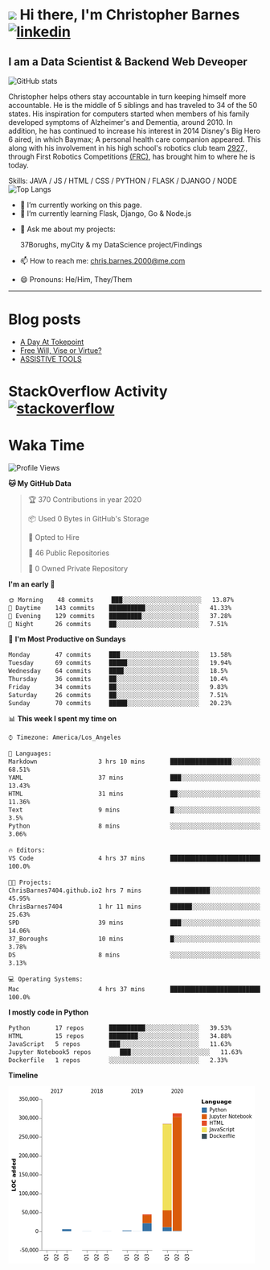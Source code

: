 # <img src="https://raw.githubusercontent.com/sidbelbase/sidbelbase/master/wave.gif" width="30px"> Hi there, I'm Christopher Barnes [<img src='https://cdn.jsdelivr.net/npm/simple-icons@3.0.1/icons/linkedin.svg' alt='linkedin' height='40'>](https://www.linkedin.com/in/chrisbarnes2000/)
<!-- [<img src='https://cdn.jsdelivr.net/npm/simple-icons@3.0.1/icons/instagram.svg' alt='instagram' height='40'>](https://www.instagram.com/dragon_dominant/)
[<img src='https://cdn.jsdelivr.net/npm/simple-icons@3.0.1/icons/twitter.svg' alt='twitter' height='40'>](https://twitter.com/Dragon_Dominant) -->

## I am a Data Scientist & Backend Web Deveoper

![GitHub stats](https://github-readme-stats.vercel.app/api?username=ChrisBarnes7404&show_icons=true&hide_title=true)

<!-- ![I am a Data Scientist](https://arturssmirnovs.github.io/github-profile-readme-generator/images/banner.png) -->

Christopher helps others stay accountable in turn keeping himself more accountable. He is the middle of 5 siblings and has traveled to 34 of the 50 states. His inspiration for computers started when members of his family developed symptoms of Alzheimer's and Dementia, around 2010. In addition, he has continued to increase his interest in 2014 Disney's Big Hero 6 aired, in which Baymax; A personal health care companion appeared. This along with his involvement in his high school's robotics club team [2927](https://frc-events.firstinspires.org/team/2927)., through First Robotics Competitions [(FRC)](https://www.firstinspires.org/robotics/frc), has brought him to where he is today.

Skills: JAVA / JS / HTML / CSS / PYTHON / FLASK / DJANGO / NODE
![Top Langs](https://github-readme-stats.vercel.app/api/top-langs/?username=ChrisBarnes7404&layout=compact)

- 🔭 I’m currently working on this page.
- 🌱 I’m currently learning Flask, Django, Go & Node.js
<!-- - 👯 I’m looking to collaborate on -  -->
<!-- - 🤔 I’m looking for help with -  -->
- 💬 Ask me about my projects:

    37Borughs, myCity & my DataScience project/Findings
- 📫 How to reach me: chris.barnes.2000@me.com
- 😄 Pronouns: He/Him, They/Them
<!-- - ⚡ Fun fact: -  -->

---

<!-- ![Profile views](https://gpvc.arturio.dev/ChrisBarnes7404) -->

# Blog posts
<!-- BLOG-POST-LIST:START -->
- [A Day At Tokepoint](https://medium.com/@christopher.barnes/a-day-at-tokepoint-f8e7b2aec53d?source=rss-1448bbd2ea82------2)
- [Free Will, Vise or Virtue?](https://medium.com/@christopher.barnes/free-will-vise-or-virtue-ca3b54a37d9?source=rss-1448bbd2ea82------2)
- [ASSISTIVE TOOLS](https://medium.com/@christopher.barnes/assistive-tools-5910f4623b15?source=rss-1448bbd2ea82------2)
<!-- BLOG-POST-LIST:END -->

# StackOverflow Activity [<img src='https://cdn.jsdelivr.net/npm/simple-icons@3.0.1/icons/stackoverflow.svg' alt='stackoverflow' height='40'>](https://stackoverflow.com/users/13986242)
<!-- STACKOVERFLOW:START -->
<!-- STACKOVERFLOW:END -->

# Waka Time
<!--START_SECTION:waka-->
![Profile Views](http://img.shields.io/badge/Profile%20Views-82-blue)

**🐱 My GitHub Data** 

> 🏆 370 Contributions in year 2020
 > 
> 📦 Used 0 Bytes in GitHub's Storage 
 > 
> 💼 Opted to Hire
 > 
> 📜 46 Public Repositories 
 > 
> 🔑 0 Owned Private Repository 
 > 
**I'm an early 🐤** 

```text
🌞 Morning    48 commits     ███░░░░░░░░░░░░░░░░░░░░░░   13.87% 
🌆 Daytime    143 commits    ██████████░░░░░░░░░░░░░░░   41.33% 
🌃 Evening    129 commits    █████████░░░░░░░░░░░░░░░░   37.28% 
🌙 Night      26 commits     ██░░░░░░░░░░░░░░░░░░░░░░░   7.51%

```
📅 **I'm Most Productive on Sundays** 

```text
Monday       47 commits     ███░░░░░░░░░░░░░░░░░░░░░░   13.58% 
Tuesday      69 commits     █████░░░░░░░░░░░░░░░░░░░░   19.94% 
Wednesday    64 commits     ████░░░░░░░░░░░░░░░░░░░░░   18.5% 
Thursday     36 commits     ██░░░░░░░░░░░░░░░░░░░░░░░   10.4% 
Friday       34 commits     ██░░░░░░░░░░░░░░░░░░░░░░░   9.83% 
Saturday     26 commits     ██░░░░░░░░░░░░░░░░░░░░░░░   7.51% 
Sunday       70 commits     █████░░░░░░░░░░░░░░░░░░░░   20.23%

```


📊 **This week I spent my time on** 

```text
⌚︎ Timezone: America/Los_Angeles

💬 Languages: 
Markdown                 3 hrs 10 mins       █████████████████░░░░░░░░   68.51% 
YAML                     37 mins             ███░░░░░░░░░░░░░░░░░░░░░░   13.43% 
HTML                     31 mins             ██░░░░░░░░░░░░░░░░░░░░░░░   11.36% 
Text                     9 mins              █░░░░░░░░░░░░░░░░░░░░░░░░   3.5% 
Python                   8 mins              ░░░░░░░░░░░░░░░░░░░░░░░░░   3.06%

🔥 Editors: 
VS Code                  4 hrs 37 mins       █████████████████████████   100.0%

🐱‍💻 Projects: 
ChrisBarnes7404.github.io2 hrs 7 mins        ███████████░░░░░░░░░░░░░░   45.95% 
ChrisBarnes7404          1 hr 11 mins        ██████░░░░░░░░░░░░░░░░░░░   25.63% 
SPD                      39 mins             ███░░░░░░░░░░░░░░░░░░░░░░   14.06% 
37_Boroughs              10 mins             █░░░░░░░░░░░░░░░░░░░░░░░░   3.78% 
DS                       8 mins              ░░░░░░░░░░░░░░░░░░░░░░░░░   3.13%

💻 Operating Systems: 
Mac                      4 hrs 37 mins       █████████████████████████   100.0%

```

**I mostly code in Python** 

```text
Python       17 repos       ██████████░░░░░░░░░░░░░░░   39.53% 
HTML         15 repos       ████████░░░░░░░░░░░░░░░░░   34.88% 
JavaScript   5 repos        ███░░░░░░░░░░░░░░░░░░░░░░   11.63% 
Jupyter Notebook5 repos        ███░░░░░░░░░░░░░░░░░░░░░░   11.63% 
Dockerfile   1 repos        ░░░░░░░░░░░░░░░░░░░░░░░░░   2.33%

```


**Timeline**

![Chart not found](https://github.com/ChrisBarnes7404/ChrisBarnes7404/blob/master/charts/bar_graph.png) 


<!--END_SECTION:waka-->

<!-- ### Readme inspiration from

[<img align="left" src="https://github-readme-stats.vercel.app/api/pin/?username=arturssmirnovs&repo=github-profile-readme-generator" />
](https://github.com/arturssmirnovs/github-profile-readme-generator)

[<img src="https://github-readme-stats.vercel.app/api/pin/?username=anuraghazra&repo=github-readme-stats" />
](https://github.com/anuraghazra/github-readme-stats)

<br>

[<img align="left" src="https://github-readme-stats.vercel.app/api/pin/?username=gautamkrishnar&repo=blog-post-workflow" />
](https://github.com/gautamkrishnar/blog-post-workflow)

[<img src="https://github-readme-stats.vercel.app/api/pin/?username=anmol098&repo=waka-readme-stats" />
](https://github.com/anmol098/waka-readme-stats)

<br>

[<img align="left" src="https://github-readme-stats.vercel.app/api/pin/?username=avinal&repo=Profile-Readme-WakaTime" />
](https://github.com/avinal/Profile-Readme-WakaTime)

-->
